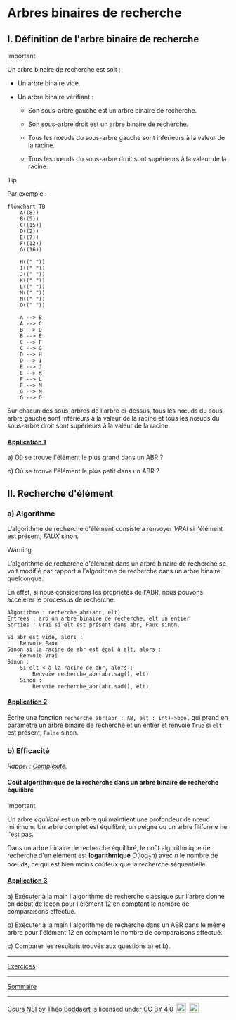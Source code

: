 # Arbres binaires de recherche

## I. Définition de l'arbre binaire de recherche

> [!IMPORTANT]
> Un arbre binaire de recherche est soit :
>
> - Un arbre binaire vide.
>
> - Un arbre binaire vérifiant :
>
>     + Son sous-arbre gauche est un arbre binaire de recherche.
>
>     + Son sous-arbre droit est un arbre binaire de recherche.
>
>     + Tous les nœuds du sous-arbre gauche sont inférieurs à la valeur de la racine.
>
>     + Tous les nœuds du sous-arbre droit sont supérieurs à la valeur de la racine.

> [!TIP]
> Par exemple :
> ```mermaid
> flowchart TB
>     A((8))
>     B((5))
>     C((15))
>     D((2))
>     E((7))
>     F((12))
>     G((16))
>
>     H((" "))
>     I((" "))
>     J((" "))
>     K((" "))
>     L((" "))
>     M((" "))
>     N((" "))
>     O((" "))
>
>     A --> B
>     A --> C
>     B --> D
>     B --> E
>     C --> F
>     C --> G
>     D --> H
>     D --> I
>     E --> J
>     E --> K
>     F --> L
>     F --> M
>     G --> N
>     G --> O
> ```
>
> Sur chacun des sous-arbres de l'arbre ci-dessus, tous les nœuds du sous-arbre gauche sont inférieurs à la valeur de la racine et tous les nœuds du sous-arbre droit sont supérieurs à la valeur de la racine.

#### <ins>Application 1</ins>

a) Où se trouve l'élément le plus grand dans un ABR ?

b) Où se trouve l'élément le plus petit dans un ABR ?

## II. Recherche d'élément 

### a) Algorithme

L'algorithme de recherche d'élément consiste à renvoyer $VRAI$ si l'élément est présent, $FAUX$ sinon.

> [!WARNING]
> L'algorithme de recherche d'élément dans un arbre binaire de recherche se voit modifié par rapport à l'algorithme de recherche dans un arbre binaire quelconque.
>
> En effet, si nous considérons les propriétés de l'ABR, nous pouvons accélérer le processus de recherche.


```algo
Algorithme : recherche_abr(abr, elt)
Entrées : arb un arbre binaire de recherche, elt un entier
Sorties : Vrai si elt est présent dans abr, Faux sinon.

Si abr est vide, alors :
    Renvoie Faux
Sinon si la racine de abr est égal à elt, alors :
    Renvoie Vrai
Sinon :
    Si elt < à la racine de abr, alors :
        Renvoie recherche_abr(abr.sag(), elt)
    Sinon :
        Renvoie recherche_abr(abr.sad(), elt)
```

#### <ins>Application 2</ins>

Écrire une fonction `recherche_abr(abr : AB, elt : int)->bool` qui prend en paramètre un arbre binaire de recherche et un entier et renvoie `True` si `elt` est présent, `False` sinon.

### b) Efficacité

*Rappel : [Complexité](./../../../première/Algorithmique/Optimisation/Complexité.md).*

#### Coût algorithmique de la recherche dans un arbre binaire de recherche équilibré

> [!IMPORTANT]
> Un arbre *équilibré* est un arbre qui maintient une profondeur de nœud minimum. Un arbre complet est équilibré, un peigne ou un arbre filiforme ne l'est pas. 

Dans un arbre binaire de recherche équilibré, le coût algorithmique de recherche d'un élément est **logarithmique** $O(\log_2 n)$ avec $n$ le nombre de nœuds, ce qui est bien moins coûteux que la recherche séquentielle.

#### <ins>Application 3</ins>

a) Exécuter à la main l'algorithme de recherche classique sur l'arbre donné en début de leçon pour l'élément $12$ en comptant le nombre de comparaisons effectué.

b) Exécuter à la main l'algorithme de recherche dans un ABR dans le même arbre pour l'élément $12$ en comptant le nombre de comparaisons effectué.

c) Comparer les résultats trouvés aux questions a) et b).

_________________

[Exercices](./Exercices/Exercices_arbres_binaires_de_recherche.md)

_________________

[Sommaire](./../../README.md)

___________

<p xmlns:cc="http://creativecommons.org/ns#" xmlns:dct="http://purl.org/dc/terms/"><a property="dct:title" rel="cc:attributionURL" href="https://github.com/boddaert/nsi">Cours NSI</a> by <a rel="cc:attributionURL dct:creator" property="cc:attributionName" href="https://github.com/boddaert">Théo Boddaert</a> is licensed under <a href="https://creativecommons.org/licenses/by/4.0/?ref=chooser-v1" target="_blank" rel="license noopener noreferrer" style="display:inline-block;">CC BY 4.0</a>  <img style="height:22px!important;margin-left:3px;vertical-align:text-bottom;" src="https://mirrors.creativecommons.org/presskit/icons/cc.svg?ref=chooser-v1" alt="">  <img style="height:22px!important;margin-left:3px;vertical-align:text-bottom;" src="https://mirrors.creativecommons.org/presskit/icons/by.svg?ref=chooser-v1" alt=""></p> 